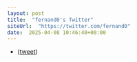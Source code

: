 ```yaml
---
layout: post
title:  "fernand0's Twitter"
siteUrl:  "https://twitter.com/fernand0"
date:  2025-04-08 10:46:40+00:00
---
```

*  [](https://twitter.com/fernand0/status/F) ([tweet](https://twitter.com/fernand0/status/F))
